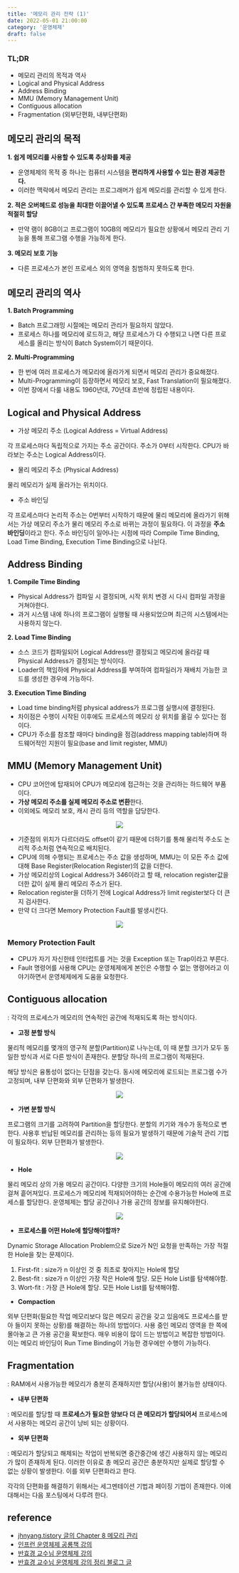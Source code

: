 ```yaml
---
title: '메모리 관리 전략 (1)'
date: 2022-05-01 21:00:00
category: '운영체제'
draft: false
---
```


### TL;DR

- 메모리 관리의 목적과 역사
- Logical and Physical Address
- Address Binding
- MMU (Memory Management Unit)
- Contiguous allocation
- Fragmentation (외부단편화, 내부단편화)

## 메모리 관리의 목적

**1. 쉽게 메모리를 사용할 수 있도록 추상화를 제공**

- 운영체제의 목적 중 하나는 컴퓨터 시스템을 **편리하게 사용할 수 있는 환경 제공한다.**
- 이러한 맥락에서 메모리 관리는 프로그래머가 쉽게 메모리를 관리할 수 있게 한다.

**2. 적은 오버헤드로 성능을 최대한 이끌어낼 수 있도록 프로세스 간 부족한 메모리 자원을 적절히 할당**

- 만약 램이 8GB이고 프로그램이 10GB의 메모리가 필요한 상황에서 메모리 관리 기능을 통해 프로그램 수행을 가능하게 한다.

**3. 메모리 보호 기능**

- 다른 프로세스가 본인 프로세스 외의 영역을 침범하지 못하도록 한다.

## 메모리 관리의 역사

**1. Batch Programming**

- Batch 프로그래밍 시절에는 메모리 관리가 필요하지 않았다.
- 프로세스 하나를 메모리에 로드하고, 해당 프로세스가 다 수행되고 나면 다른 프로세스를 올리는 방식이 Batch System이기 때문이다.

**2. Multi-Programming**

- 한 번에 여러 프로세스가 메모리에 올라가게 되면서 메모리 관리가 중요해졌다.
- Multi-Programming이 등장하면서 메모리 보호, Fast Translation이 필요해졌다.
- 이번 장에서 다룰 내용도 1960년대, 70년대 초반에 정립된 내용이다.

## Logical and Physical Address

- 가상 메모리 주소 (Logical Address = Virtual Address)

각 프로세스마다 독립적으로 가지는 주소 공간이다. 주소가 0부터 시작한다. CPU가 바라보는 주소는 Logical Address이다.

- 물리 메모리 주소 (Physical Address)

물리 메모리가 실제 올라가는 위치이다.

- 주소 바인딩

각 프로세스마다 논리적 주소는 0번부터 시작하기 때문에 물리 메모리에 올라가기 위해서는 가상 메모리 주소가 물리 메모리 주소로 바뀌는 과정이 필요하다. 이 과정을 **주소 바인딩**이라고 한다. 주소 바인딩이 일어나는 시점에 따라 Compile Time Binding, Load Time Binding, Execution Time Binding으로 나뉜다.

## Address Binding

**1. Compile Time Binding**

- Physical Address가 컴파일 시 결정되며, 시작 위치 변경 시 다시 컴파일 과정을 거쳐야한다.
- 과거 시스템 내에 하나의 프로그램이 실행될 때 사용되었으며 최근의 시스템에서는 사용하지 않는다.

**2. Load Time Binding**

- 소스 코드가 컴파일되어 Logical Address만 결정되고 메모리에 올라갈 때 Physical Address가 결정되는 방식이다.
- Loader의 책임하에 Physical Address를 부여하여 컴파일러가 재배치 가능한 코드를 생성한 경우에 가능하다.

**3. Execution Time Binding**

- Load time binding처럼 physical address가 프로그램 실행시에 결정된다.
- 차이점은 수행이 시작된 이후에도 프로세스의 메모리 상 위치를 옮길 수 있다는 점이다.
- CPU가 주소를 참조할 때마다 binding을 점검(address mapping table)하며 하드웨어적인 지원이 필요(base and limit register, MMU)

## MMU (Memory Management Unit)

- CPU 코어안에 탑재되어 CPU가 메모리에 접근하는 것을 관리하는 하드웨어 부품이다.
- **가상 메모리 주소를 실제 메모리 주소로 변환**한다.
- 이외에도 메모리 보호, 캐시 관리 등의 역할을 담당한다.

<div align="center">
  <img src="../../assets/MemoryManageMent1.png">
</div>

- 기준점의 위치가 다르더라도 offset이 같기 때문에 더하기를 통해 물리적 주소도 논리적 주소처럼 연속적으로 배치된다.
- CPU에 의해 수행되는 프로세스는 주소 값을 생성하며, MMU는 이 모든 주소 값에 대해 Base Register(Relocation Register)의 값을 더한다.
- 가상 메모리상의 Logical Address가 346이라고 할 때, relocation register값을 더한 값이 실제 물리 메모리 주소가 된다.
- Relocation register을 더하기 전에 Logical Address가 limit register보다 더 큰지 검사한다.
- 만약 더 크다면 Memory Protection Fault를 발생시킨다.

<div align="center">
  <img src="../../assets/MemoryManageMent2.png">
</div>

### Memory Protection Fault

- CPU가 자기 자신한테 인터럽트를 거는 것을 Exception 또는 Trap이라고 부른다.
- Fault 명령어를 사용해 CPU는 운영체제에게 본인은 수행할 수 없는 명령어라고 이야기하면서 운영체제에게 도움을 요청한다.

## Contiguous allocation

: 각각의 프로세스가 메모리의 연속적인 공간에 적재되도록 하는 방식이다.

- **고정 분할 방식**

물리적 메모리를 몇개의 영구적 분할(Partition)로 나누는데, 이 때 분할 크기가 모두 동일한 방식과 서로 다른 방식이 존재한다. 분할당 하나의 프로그램이 적재된다.

해당 방식은 융통성이 없다는 단점을 갖는다. 동시에 메모리에 로드되는 프로그램 수가 고정되며, 내부 단편화와 외부 단편화가 발생한다.

<div align="center">
  <img src="../../assets/MemoryManageMent3.png">
</div>

- **가변 분할 방식**

프로그램의 크기를 고려하여 Partition을 할당한다. 분할의 키기와 개수가 동적으로 변한다. 사용후 반납된 메모리를 관리하는 등의 필요가 발생하기 때문에 기술적 관리 기법이 필요하다. 외부 단편화가 발생한다.

<div align="center">
  <img src="../../assets/MemoryManageMent4.png">
</div>

- **Hole**

물리 메모리 상의 가용 메모리 공간이다. 다양한 크기의 Hole들이 메모리의 여러 공간에 걸쳐 흩어져있다. 프로세스가 메모리에 적재되어야하는 순간에 수용가능한 Hole에 프로세스를 할당한다. 운영체제는 할당 공간이나 가용 공간의 정보를 유지해야한다.

<div align="center">
  <img src="../../assets/MemoryManageMent5.png">
</div>

- **프로세스를 어떤 Hole에 할당해야할까?**

Dynamic Storage Allocation Problem으로 Size가 N인 요청을 만족하는 가장 적절한 Hole을 찾는 문제이다.

1. First-fit : size가 n 이상인 것 중 최초로 찾아지는 Hole에 할당
2. Best-fit : size가 n 이상인 가장 작은 Hole에 할당. 모든 Hole List를 탐색해야함.
3. Wort-fit : 가장 큰 Hole에 할당. 모든 Hole List를 탐색해야함.

- **Compaction**

외부 단편화(필요한 작업 메모리보다 많은 메모리 공간을 갖고 있음에도 프로세스를 받아 들이지 못하는 상황)를 해결하는 하나의 방법이다. 사용 중인 메모리 영역을 한 쪽에 몰아놓고 큰 가용 공간을 확보한다. 매우 비용이 많이 드는 방법이고 복잡한 방법이다. 이는 메모리 바인딩이 Run Time Binding이 가능한 경우에만 수행이 가능하다.

## Fragmentation

: RAM에서 사용가능한 메모리가 충분히 존재하지만 할당(사용)이 불가능한 상태이다.

- **내부 단편화**

: 메모리를 할당할 때 **프로세스가 필요한 양보다 더 큰 메모리가 할당되어서** 프로세스에서 사용하는 메모리 공간이 낭비 되는 상황이다.

- **외부 단편화**

: 메모리가 할당되고 해제되는 작업이 반복되면 중간중간에 생긴 사용하지 않는 메모리가 많이 존재하게 된다. 이러한 이유로 총 메모리 공간은 충분하지만 실제로 할당할 수 없는 상황이 발생한다. 이를 외부 단편화라고 한다.

각각의 단편화를 해결하기 위해서는 세그멘테이션 기법과 페이징 기법이 존재한다. 이에 대해서는 다음 포스팅에서 다루려 한다.

## reference

- [jhnyang.tistory 글의 Chapter 8 메모리 관리](https://jhnyang.tistory.com/notice/31)
- [인프런 운영체제 공룡책 강의](https://www.inflearn.com/course/%EC%9A%B4%EC%98%81%EC%B2%B4%EC%A0%9C-%EA%B3%B5%EB%A3%A1%EC%B1%85-%EC%A0%84%EA%B3%B5%EA%B0%95%EC%9D%98/lecture/63005?tab=curriculum)
- [반효경 교수님 운영체제 강의](http://www.kocw.net/home/search/kemView.do?kemId=1046323)
- [반효경 교수님 운영체제 강의 정리 블로그 글](https://kosaf04pyh.tistory.com/245?category=1032510)
